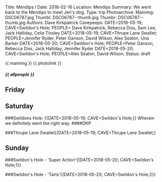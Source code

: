 Title: Mendips I
Date: 2018-02-16
Location: Mendips
Summary: We went back to the Mendips to meet Jen's dog.
Type: trip
Photoarchive:
Mainimg: DSC06787.jpg
Thumbl: DSC06787--thumb.jpg
Thumbr: DSC06787--thumb.jpg
Authors: Dave Kirkpatrick
Cavepeeps: DATE=2018-05-19; CAVE=Swildon's Hole; PEOPLE= Dave Kirkpatrick, Rebecca Diss, Sam Lee, Jack Halliday, Celia Tinsley
           DATE=2018-05-19; CAVE=Thrupe Lane Swallet; PEOPLE=Jennifer Ryder, Peter Ganson, David Wilson, Alex Seaton, Una Barker
           DATE=2018-05-20; CAVE=Swildon's Hole; PEOPLE=Peter Ganson, Rebecca Diss, Jack Halliday, Jennifer Ryder
           DATE=2018-05-20; CAVE=Swildon's Hole; PEOPLE=Alex Seaton, David Wilson;
Status: draft

{{ mainimg }}
{{ photolink }}
##### {{ allpeople }}

## Friday

## Saturday
###Swildons Hole: {{DATE=2018-05-19; CAVE=Swildon's Hole;}}
Wherein we definitely went the right way.
####DKP

###Thrupe Lane Swallet{{DATE=2018-05-19; CAVE=Thrupe Lane Swallet;}
## Sunday

###Swildon's Hole - 'Super Action'{{DATE=2018-05-20; CAVE=Swildon's Hole;1}}

###Swildon's Hole - 'Tarts'{{DATE=2018-05-20; CAVE=Swildon's Hole;2}}
